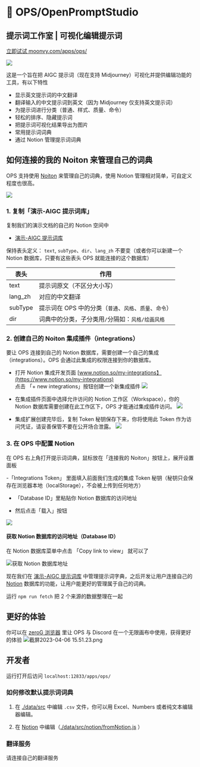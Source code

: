 # 🥣 OPS/OpenPromptStudio

## 提示词工作室 | 可视化编辑提示词

[立即试试 moonvy.com/apps/ops/ ](https://moonvy.com/apps/ops/)

![](./doc%2Fassets%2F%E6%88%AA%E5%B1%8F2023-04-02%2001.31.05.png)

这是一个旨在把 AIGC 提示词（现在支持 Midjourney）可视化并提供编辑功能的工具，有以下特性

-   显示英文提示词的中文翻译
-   翻译输入的中文提示词到英文（因为 Midjourney 仅支持英文提示词）
-   为提示词进行分类（普通、样式、质量、命令）
-   轻松的排序、隐藏提示词
-   把提示词可视化结果导出为图片
-   常用提示词词典
-   通过 Notion 管理提示词词典

## 如何连接的我的 Noiton 来管理自己的词典

OPS 支持使用 [Noiton](https://www.notion.so/) 来管理自己的词典，使用 Notion 管理相对简单，可自定义程度也很高。

![ ](./doc/assets/notion-me.gif)

### 1. 复制「演示-AIGC 提示词库」

复制我们的演示文档的自己的 Notion 空间中

-   [演示-AIGC 提示词库](https://moonvy.notion.site/b768c5c1852f4e2fbaee1b4a99f26d49?v=346e91e8114648c59079eeea2d9d56c7)

保持表头定义： `text`, `subType`、`dir`、`lang_zh` 不要变（或者你可以新建一个 Notion 数据库，只要有这些表头 OPS 就能连接的这个数据库）

| 表头    | 作用                                                    |
| ------- | ------------------------------------------------------- |
| text    | 提示词原文（不区分大小写）                              |
| lang_zh | 对应的中文翻译                                          |
| subType | 提示词在 OPS 中的分类（`普通`、`风格`、`质量`、`命令`） |
| dir     | 词典中的分类，子分类用`/`分隔如：`风格/绘画风格`        |

### 2. 创建自己的 Noiton 集成插件（integrations）

要让 OPS 连接到自己的 Notion 数据库，需要创建一个自己的集成（integrations）。OPS 会通过此集成的权限连接到你的数据库。

-   打开 Notion 集成开发页面 [www.notion.so/my-integrations】(https://www.notion.so/my-integrations)  
    点击 「+ new integrations」按钮创建一个新集成插件
    ![](./doc/assets/Myintegrations-1@2x.jpeg)

-   在集成插件页面中选择允许访问的 Notion 工作区（Workspace），你的 Notion 数据库需要创建在此工作区下，OPS 才能通过集成插件访问。
    ![](./doc/assets/Myintegrations-2@2x.jpeg)

-   集成扩展创建完毕后，复制 Token 秘钥保存下来，你将使用此 Token 作为访问凭证，请妥善保管不要在公开场合泄露。
    ![](./doc/assets/Myintegrations-3@2x.jpeg)

### 3. 在 OPS 中配置 Notion

在 OPS 右上角打开提示词词典，鼠标放在「连接我的 Noiton」按钮上，展开设置面板

-「Integrations Token」 里面填入前面我们生成的集成 Token 秘钥（秘钥只会保存在浏览器本地（localStorage），不会被上传到任何地方）

-   「Database ID」里粘贴你 Notion 数据库的访问地址

-   然后点击「载入」按钮

![](./doc/assets/notion-me-config-1.jpg)

#### 获取 Notion 数据库的访问地址（Database ID）

在 Notion 数据库菜单中点击 「Copy link to view」 就可以了

![获取 Notion 数据库地址](./doc/assets/notion-me-config-2.jpg)

现在我们在 [演示-AIGC 提示词库](https://www.notion.so/) 中管理提示词字典，之后开发让用户连接自己的 [Notion](https://www.notion.so/) 数据库的功能，让用户能更好的管理属于自己的词典。

运行 `npm run fetch` 把 2 个来源的数据整理在一起

## 更好的体验

你可以在 [zeroG 浏览器](https://moonvy.com/zeroG/) 里让 OPS
与 Discord 在一个无限画布中使用，获得更好的体验
![截屏2023-04-06 15.51.23.png](./doc%2Fassets%2F%E6%88%AA%E5%B1%8F2023-04-06%2015.51.23.png)

## 开发者

运行打开后访问 `localhost:12833/apps/ops/`

### 如何修改默认提示词词典

1. 在 [./data/src](https://github.com/Moonvy/OpenPromptStudio/tree/master/data/src) 中编辑 `.csv` 文件，你可以用 Excel、Numbers 或者纯文本编辑器编辑。

2. 在 [Notion](https://www.notion.so/) 中编辑（[./data/src/notion/fromNotion.js](https://github.com/Moonvy/OpenPromptStudio/tree/master/data/src/notion/fromNotion.js) ）

### 翻译服务

请连接自己的翻译服务
